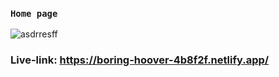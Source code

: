 ### `Home page`
![asdrresff](https://user-images.githubusercontent.com/75581636/135920677-d22b3581-546e-4c1a-b596-4cc1bf40f83e.png)

### Live-link: https://boring-hoover-4b8f2f.netlify.app/
